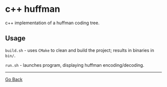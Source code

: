 # c++ huffman
c++ implementation of a huffman coding tree.

## Usage
`build.sh` - uses `CMake` to clean and build the project; results in binaries in `bin/`.

`run.sh` - launches program, displaying huffman encoding/decoding.

 ---
[Go Back](..)
